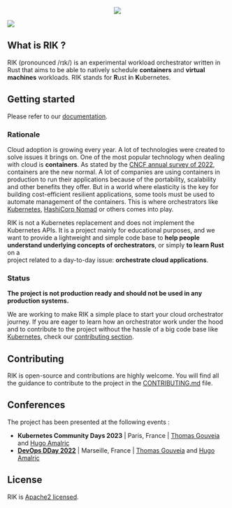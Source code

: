 <p align="center">
  <img src="https://i.imgur.com/22sf4x7.png" />
</p>
<img src="https://img.shields.io/github/actions/workflow/status/rik-org/rik/.github/workflows/rust.yml?branch=main&style=for-the-badge" />

## What is RIK ?

RIK (pronounced /rɪk/) is an experimental workload orchestrator written in Rust 
that aims to be able to natively schedule **containers** and **virtual 
machines** workloads. RIK stands for **R**ust **i**n **K**ubernetes.

## Getting started

Please refer to our [documentation](https://rik-org.github.io/rik/).

### Rationale

Cloud adoption is growing every year. A lot of technologies were created to 
solve issues it brings on. One of the most popular technology when dealing 
with cloud is **containers**. 
As stated by the [CNCF annual survey of 2022](https://www.cncf.io/reports/cncf-annual-survey-2022/), 
containers are the new normal. A lot of companies are using containers in 
production to run their applications because of the portability, scalability
and other benefits they offer. But in a world where elasticity is the key 
for building cost-efficient resilient applications, some tools must be used 
to automate management of the containers. This is where orchestrators like 
[Kubernetes](https://github.com/kubernetes/kubernetes),
[HashiCorp Nomad](https://github.com/hashicorp/nomad) or others comes into play. 

RIK is not a Kubernetes replacement and does not implement the Kubernetes 
APIs.  It is a project mainly for educational purposes, and we want to 
provide  a lightweight and simple code base to **help people understand 
underlying concepts of orchestrators**, or simply **to learn Rust** on a  
project related to a day-to-day issue: **orchestrate cloud applications**.

### Status

**The project is not production ready and should not be used in any 
production systems.** 

We are working to make RIK a simple place to start your cloud orchestrator 
journey. If you are eager to learn how an orchestrator work under the hood 
and to contribute to the project without the hassle of a big code base like 
[Kubernetes](https://github.com/kubernetes/kubernetes), check our 
[contributing section](#contributing).

## Contributing

RIK is open-source and contributions are highly welcome. You will find all 
the guidance to contribute to the project in the [CONTRIBUTING.md](./CONTRIBUTING.md) file.

## Conferences

The project has been presented at the following events :

- **Kubernetes Community Days 2023** | Paris, France | [Thomas Gouveia](https://github.com/thomasgouveia) and [Hugo Amalric](https://github.com/hugoamalric)
- **[DevOps DDay 2022](https://www.youtube.com/watch?v=PS5aUSBdF-I)** | Marseille, France | [Thomas Gouveia](https://github.com/thomasgouveia) and [Hugo Amalric](https://github.com/hugoamalric)

## License

RIK is [Apache2 licensed](./LICENSE).
